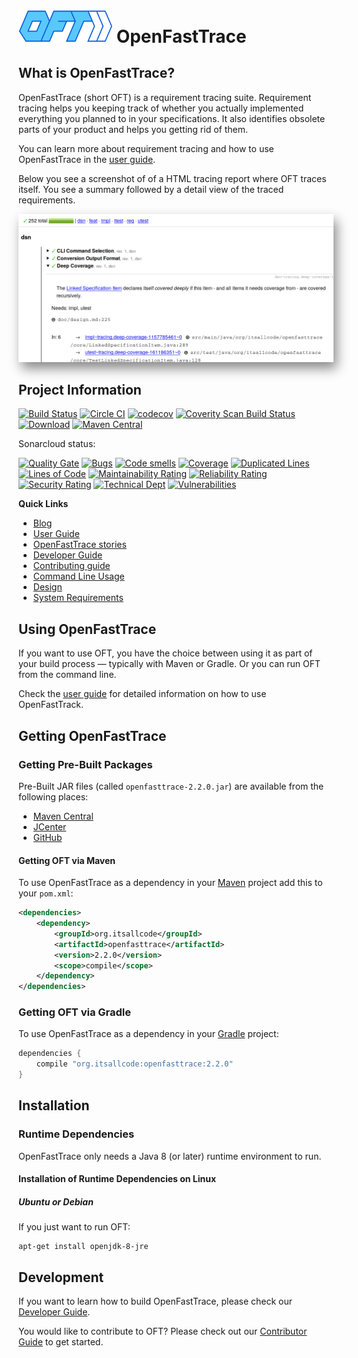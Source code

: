 # <img src="src/main/resources/openfasttrace_logo.svg" alt="OFT logo" width="150"/> OpenFastTrace

## What is OpenFastTrace?

OpenFastTrace (short OFT) is a requirement tracing suite. Requirement tracing helps you keeping track of whether you actually implemented everything you planned to in your specifications. It also identifies obsolete parts of your product and helps you getting rid of them.

You can learn more about requirement tracing and how to use OpenFastTrace in the [user guide](doc/user_guide.md).

Below you see a screenshot of of a HTML tracing report where OFT traces itself. You see a summary followed by a detail view of the traced requirements. 

<img src="doc/images/oft_screenshot_tracing_report.png" style="box-shadow: 5px 10px 18px #888888;" alt="OFT HTML tracing report">

## Project Information

[![Build Status](https://travis-ci.org/itsallcode/openfasttrace.svg)](https://travis-ci.org/itsallcode/openfasttrace)
[![Circle CI](https://circleci.com/gh/itsallcode/openfasttrace.svg?style=svg)](https://circleci.com/gh/itsallcode/openfasttrace)
[![codecov](https://codecov.io/gh/itsallcode/openfasttrace/branch/develop/graph/badge.svg)](https://codecov.io/gh/itsallcode/openfasttrace)
[![Coverity Scan Build Status](https://scan.coverity.com/projects/14936/badge.svg)](https://scan.coverity.com/projects/itsallcode-openfasttrace)
[![Download](https://api.bintray.com/packages/itsallcode/itsallcode/openfasttrace/images/download.svg)](https://bintray.com/itsallcode/itsallcode/openfasttrace/_latestVersion)
[![Maven Central](https://img.shields.io/maven-central/v/org.itsallcode/openfasttrace.svg?label=Maven%20Central)](http://search.maven.org/#search%7Cga%7C1%7Cg%3A%22org.itsallcode%22%20a%3A%22openfasttrace%22)

Sonarcloud status:

[![Quality Gate](https://sonarcloud.io/api/project_badges/measure?project=org.itsallcode%3Aopenfasttrace&metric=alert_status)](https://sonarcloud.io/dashboard?id=org.itsallcode%3Aopenfasttrace)
[![Bugs](https://sonarcloud.io/api/project_badges/measure?project=org.itsallcode%3Aopenfasttrace&metric=bugs)](https://sonarcloud.io/dashboard?id=org.itsallcode%3Aopenfasttrace)
[![Code smells](https://sonarcloud.io/api/project_badges/measure?project=org.itsallcode%3Aopenfasttrace&metric=code_smells)](https://sonarcloud.io/dashboard?id=org.itsallcode%3Aopenfasttrace)
[![Coverage](https://sonarcloud.io/api/project_badges/measure?project=org.itsallcode%3Aopenfasttrace&metric=coverage)](https://sonarcloud.io/dashboard?id=org.itsallcode%3Aopenfasttrace)
[![Duplicated Lines](https://sonarcloud.io/api/project_badges/measure?project=org.itsallcode%3Aopenfasttrace&metric=duplicated_lines_density)](https://sonarcloud.io/dashboard?id=org.itsallcode%3Aopenfasttrace)
[![Lines of Code](https://sonarcloud.io/api/project_badges/measure?project=org.itsallcode%3Aopenfasttrace&metric=ncloc)](https://sonarcloud.io/dashboard?id=org.itsallcode%3Aopenfasttrace)
[![Maintainability Rating](https://sonarcloud.io/api/project_badges/measure?project=org.itsallcode%3Aopenfasttrace&metric=sqale_rating)](https://sonarcloud.io/dashboard?id=org.itsallcode%3Aopenfasttrace)
[![Reliability Rating](https://sonarcloud.io/api/project_badges/measure?project=org.itsallcode%3Aopenfasttrace&metric=reliability_rating)](https://sonarcloud.io/dashboard?id=org.itsallcode%3Aopenfasttrace)
[![Security Rating](https://sonarcloud.io/api/project_badges/measure?project=org.itsallcode%3Aopenfasttrace&metric=security_rating)](https://sonarcloud.io/dashboard?id=org.itsallcode%3Aopenfasttrace)
[![Technical Dept](https://sonarcloud.io/api/project_badges/measure?project=org.itsallcode%3Aopenfasttrace&metric=sqale_index)](https://sonarcloud.io/dashboard?id=org.itsallcode%3Aopenfasttrace)
[![Vulnerabilities](https://sonarcloud.io/api/project_badges/measure?project=org.itsallcode%3Aopenfasttrace&metric=vulnerabilities)](https://sonarcloud.io/dashboard?id=org.itsallcode%3Aopenfasttrace)

**Quick Links**

* [Blog](https://blog.itsallcode.org/)
* [User Guide](doc/user_guide.md)
* [OpenFastTrace stories](https://github.com/itsallcode/openfasttrace/wiki/OFT-Stories)
* [Developer Guide](doc/developer_guide.md)
* [Contributing guide](CONTRIBUTING.md)
* [Command Line Usage](doc/usage.txt)
* [Design](doc/design.md)
* [System Requirements](doc/system_requirements.md)

## Using OpenFastTrace

If you want to use OFT, you have the choice between using it as part of your build process &mdash; typically with Maven or Gradle. Or you can run OFT from the command line.

Check the [user guide](doc/user_guide.md) for detailed information on how to use OpenFastTrack.

## Getting OpenFastTrace

### Getting Pre-Built Packages

Pre-Built JAR files (called `openfasttrace-2.2.0.jar`) are available from the following places:

* [Maven Central](https://repo1.maven.org/maven2/org/itsallcode/openfasttrace/2.2.0/openfasttrace-2.2.0.jar)
* [JCenter](https://jcenter.bintray.com/org/itsallcode/openfasttrace/2.2.0/openfasttrace-2.2.0.jar)
* [GitHub](https://github.com/itsallcode/openfasttrace/releases/download/2.2.0/openfasttrace-2.2.0.jar)
 
#### Getting OFT via Maven

To use OpenFastTrace as a dependency in your [Maven](https://maven.apache.org) project add this to your `pom.xml`:

```xml
<dependencies>
    <dependency>
        <groupId>org.itsallcode</groupId>
        <artifactId>openfasttrace</artifactId>
        <version>2.2.0</version>
        <scope>compile</scope>
    </dependency>
</dependencies>
```

### Getting OFT via Gradle

To use OpenFastTrace as a dependency in your [Gradle](https://gradle.org/) project:

```groovy
dependencies {
    compile "org.itsallcode:openfasttrace:2.2.0"
}
```

## Installation

### Runtime Dependencies

OpenFastTrace only needs a Java 8 (or later) runtime environment to run.

#### Installation of Runtime Dependencies on Linux

##### Ubuntu or Debian

If you just want to run OFT:

    apt-get install openjdk-8-jre

## Development

If you want to learn how to build OpenFastTrace, please check our [Developer Guide](doc/developer_guide.md).

You would like to contribute to OFT? Please check out our [Contributor Guide](CONTRIBUTION.md) to get started. 
